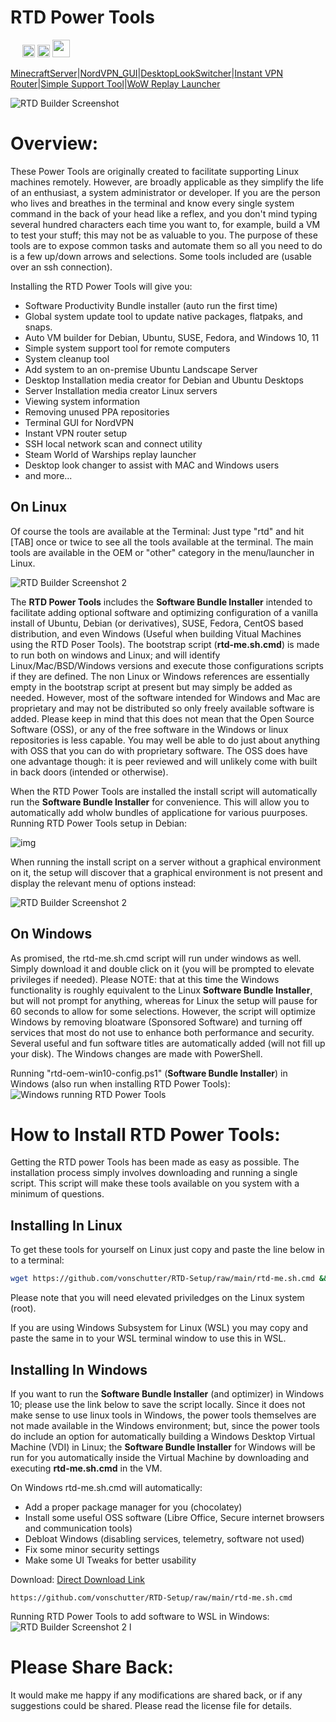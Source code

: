 # RTD Power Tools

<img src="media_files/WindowsLogo.png" width="15"/>  <img src="media_files/UbuntuLogo.png" width="20"/>  <img src="media_files/RedHatLogo.png" width="20"/>  <img src="media_files/SuseLogo.png" width="28"/>

[MinecraftServer](https://github.com/vonschutter/RTD-Setup/blob/main/modules/minecraft-server-manager.mod/README.md)|[NordVPN_GUI](https://github.com/vonschutter/RTD-Setup/blob/main/modules/nordvpn-manager.mod/README.md)|[DesktopLookSwitcher](modules/rtd-desktop-look-switcher.mod/README.md)|[Instant VPN Router](/modules/rtd-vpn-router.mod/README.md)|[Simple Support Tool](/modules/simple-support-tool.mod/README.md)|[WoW Replay Launcher](https://github.com/vonschutter/RTD-Setup/blob/main/modules/steam-world-of-warships-replay-launcher.mod/README.md)

![RTD Builder Screenshot](media_files/header-time.jpg)

# Overview:

These Power Tools are originally created to facilitate supporting Linux machines remotely. However, are broadly applicable as they simplify the life of an enthusiast, a system administrator or developer. If you are the person who lives and breathes in the terminal and know every single system command in the back of your head like a reflex, and you don't mind typing several hundred characters each time you want to, for example, build a VM to test your stuff; this may not be as valuable to you. The purpose of these tools are to expose common tasks and automate them so all you need to do is a few up/down arrows and selections. Some tools included are (usable over an ssh connection).

Installing the RTD Power Tools will give you:

* Software Productivity Bundle installer (auto run the first time)
* Global system update tool to update native packages, flatpaks, and snaps.
* Auto VM builder for Debian, Ubuntu, SUSE, Fedora, and Windows 10, 11
* Simple system support tool for remote computers
* System cleanup tool
* Add system to an on-premise Ubuntu Landscape Server
* Desktop Installation media creator for Debian and Ubuntu Desktops
* Server Installation media creator Linux servers
* Viewing system information
* Removing unused PPA repositories
* Terminal GUI for NordVPN
* Instant VPN router setup
* SSH local network scan and connect utility
* Steam World of Warships replay launcher
* Desktop look changer to assist with MAC and Windows users
* and more...

## On Linux

Of course the tools are available at the Terminal: Just type "rtd" and hit [TAB] once or twice to see all the tools available at the terminal. The main tools are available in the OEM or "other" category in the menu/launcher in Linux.

![RTD Builder Screenshot 2](media_files/ScrRTDTerm.png)

The **RTD Power Tools** includes the **Software Bundle Installer** intended to facilitate adding optional software and optimizing configuration of a vanilla install of Ubuntu, Debian (or derivatives), SUSE, Fedora, CentOS based distribution, and even Windows (Useful when building Vitual Machines using the RTD Poser Tools). The bootstrap script (**rtd-me.sh.cmd**) is made to run both on windows and Linux; and will identify Linux/Mac/BSD/Windows versions and execute those configurations scripts if they are defined. The non Linux or Windows references are essentially empty in the bootstrap script at present but may simply be added as needed. However, most of the software intended for Windows and Mac are proprietary and may not be distributed so only freely available software is added. Please keep in mind that this does not mean that the Open Source Software (OSS), or any of the free software in the Windows or linux repositories is less capable. You may well be able to do just about anything with OSS that you can do with proprietary software. The OSS does have one advantage though: it is peer reviewed and will unlikely come with built in back doors (intended or otherwise).

When the RTD Power Tools are installed the install script will automatically run the **Software Bundle Installer** for convenience. This will allow you to automatically add wholw bundles of applicatione for various puurposes. Running RTD Power Tools setup in Debian:

![img](media_files/20230508_145523_image.png)

When running the install script on a server without a graphical environment on it, the setup will discover that a graphical environment is not present and display the relevant menu of options instead:

![RTD Builder Screenshot 2](media_files/ScrTermOEMSetup.png)

## On Windows

As promised, the rtd-me.sh.cmd script will run under windows as well. Simply download it and double click on it (you will be prompted to elevate privileges if needed). Please NOTE: that at this time the Windows functionality is roughly equivalent to the Linux **Software Bundle Installer**, but will not prompt for anything, whereas for Linux the setup will pause for 60 seconds to allow for some selections. However, the script will optimize Windows by removing bloatware (Sponsored Software) and turning off services that most do not use to enhance both performance and security. Several useful and fun software titles are automatically added (will not fill up your disk). The Windows changes are made with PowerShell.

Running "rtd-oem-win10-config.ps1" (**Software Bundle Installer**) in Windows (also run when installing RTD Power Tools):
![Windows running RTD Power Tools](media_files/Scr11.png)

# How to Install RTD Power Tools:

Getting the RTD power Tools has been made as easy as possible. The installation process simply involves downloading and running a single script. This script will make these tools available on you system with a minimum of questions.

## Installing In Linux

To get these tools for yourself on Linux just copy and paste the line below in to a terminal:

```bash
wget https://github.com/vonschutter/RTD-Setup/raw/main/rtd-me.sh.cmd && bash ./rtd-me.sh.cmd
```

Please note that you will need elevated priviledges on the Linux system (root).

If you are using Windows Subsystem for Linux (WSL) you may copy and paste the same in to your WSL terminal window to use this in WSL.

## Installing In Windows

If you want to run the **Software Bundle Installer** (and optimizer) in Windows 10; please use the link below to save the script locally. Since it does not make sense to use linux tools in Windows, the power tools themselves are not made available in the Windows environment; but, since the power tools do include an option for automatically building a Windows Desktop Virtual Machine (VDI) in Linux; the **Software Bundle Installer** for Windows will be run for you automatically inside the Virtual Machine by downloading and executing **rtd-me.sh.cmd** in the VM.

On Windows rtd-me.sh.cmd will automatically:

* Add a proper package manager for you (chocolatey)
* Install some useful OSS software (Libre Office, Secure internet browsers and communication tools)
* Debloat Windows (disabling services, telemetry, software not used)
* Fix some minor security settings
* Make some UI Tweaks for better usability

Download:
[Direct Download Link](https://github.com/vonschutter/RTD-Setup/raw/main/rtd-me.sh.cmd)

```
https://github.com/vonschutter/RTD-Setup/raw/main/rtd-me.sh.cmd
```

Running RTD Power Tools to add software to WSL in Windows:
![RTD Builder Screenshot 2](media_files/ScrWinWSL.png?raw=true)
l

# Please Share Back:

It would make me happy if any modifications are shared back, or if any suggestions could be shared. Please read the license file for details.
